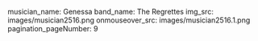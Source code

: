 musician_name: Genessa
band_name: The Regrettes
img_src: images/musician2516.png
onmouseover_src: images/musician2516.1.png
pagination_pageNumber: 9